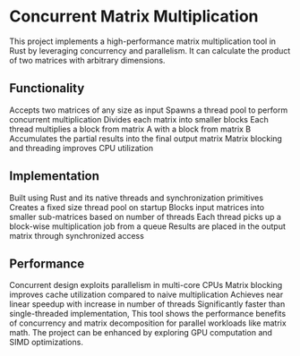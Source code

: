 # Concurrent Matrix Multiplication

This project implements a high-performance matrix multiplication tool in Rust by leveraging concurrency and parallelism. It can calculate the product of two matrices with arbitrary dimensions.

## Functionality

  Accepts two matrices of any size as input
    Spawns a thread pool to perform concurrent multiplication
    Divides each matrix into smaller blocks
    Each thread multiplies a block from matrix A with a block from matrix B
    Accumulates the partial results into the final output matrix
    Matrix blocking and threading improves CPU utilization

## Implementation

  Built using Rust and its native threads and synchronization primitives
    Creates a fixed size thread pool on startup
    Blocks input matrices into smaller sub-matrices based on number of threads
    Each thread picks up a block-wise multiplication job from a queue
    Results are placed in the output matrix through synchronized access

## Performance

  Concurrent design exploits parallelism in multi-core CPUs
    Matrix blocking improves cache utilization compared to naive multiplication
    Achieves near linear speedup with increase in number of threads
    Significantly faster than single-threaded implementation, This tool shows the performance benefits of concurrency and matrix decomposition for parallel workloads like matrix math. The project can be enhanced by exploring GPU computation and SIMD optimizations.
